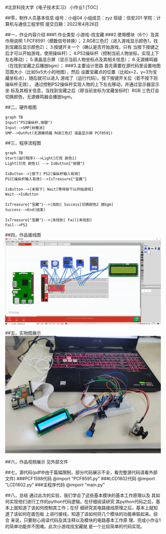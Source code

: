 #北京科技大学《电子技术实习》 小作业1
[TOC]

##零，制作人员基本信息
    组号：小组04
    小组成员：zyz
    班级：信安201
    学院：计算机与通信工程学院
    提交日期：2022年4月26日

##一，作业内容介绍
###1.作业类型
    小游戏-找宝藏
###2.使用模块（6个）及其作用说明
    1.PCF8591（模数信号转换）；
    2.RGB三色灯（进入游戏显示颜色1，找到宝藏后显示颜色2）；
    3.按键开关一个（确认是否开始游戏，只有
    当按下按键之后才可以开始游戏，使用操纵杆）；
    4.PS2操纵杆（控制当前人物坐标，实现上下左右移动）；
    5.液晶显示屏（显示当前人物坐标点及其相关信息）；
    6.无源蜂鸣器（在找到宝藏之后播放bgm）；
###3.主要设计思路
    首先需要在源代码里设置地图范围大小（比如5x5大小的地图），然后
    设置宝藏点的位置（比如x=2，y=3为宝藏坐标点），随后就可以进入
    游戏了（运行代码）。按下按键开关后（若不按下则操纵杆无效），
    通过控制PS2操纵杆实现人物的上下左右移动，并通过显示器显示坐
    标及其相关信息，当找到宝藏之后（即当前坐标为宝藏坐标时）RGB
    三色灯会切换颜色，无源蜂鸣器会播放bgm。

##二，硬件框图
```mermaid
graph TB
Input("PS2操纵杆,按键")
Input-->SMP[树莓派]
SMP-->OutPut(无源蜂鸣器 RGB三色灯 液晶显示屏 PCF8591)
```

##三，程序流程图
```mermaid
graph TB
Start(运行程序)-->Light[灯亮 颜色1]
Light[灯亮 颜色1] --> IsButton{"按键"}

IsButton-->|按下| PS2[操纵杆输入有效]
PS2[操纵杆输入有效]-->IsTreasure{"宝藏"}

IsButton-->|未按下| Wait[等待按下以开始游戏]
Wait-->IsButton

IsTreasure{"宝藏"}-->|找到| Success[切换颜色2 放bgm]
Success-->End(结束)

IsTreasure{"宝藏"}-->|未找到| Fail[未找到]
Fail-->PS2
```
##四，作品接线图
![接线图](接线.png)

##五，实物图展示
![实物图](实物图.jpg)

##六，作品视频展示
    见外部文件

##七，源代码(pdf中由于篇幅限制，部分代码展示不全，看完整源代码请看外部文件)
###PCF1598代码
@import "PCF8591.py"
###LCD1602代码
@import "LCD1602.py"
###主程序代码
@import "main.py"

##八，总结
    通过此次的实验，我们学会了这些基本模块的基本工作原理以及
    其如何实现他们进行工作的python代码逻辑。在仔细阅读研究
    其python代码之后，基本上就知道了该如何控制其工作；在仔
    细研究其电路接线原理之后，基本上就知道了该如何在面包板
    上进行接线，知道了该如何将几个模块的功能串联起来。综合
    来说，只要耐心阅读代码及其注释以及模块的电路基本工作原
    理，完成小作业1的简单功能并不困难。此次小游戏找宝藏就
    是一个比较简单的代码实现。
